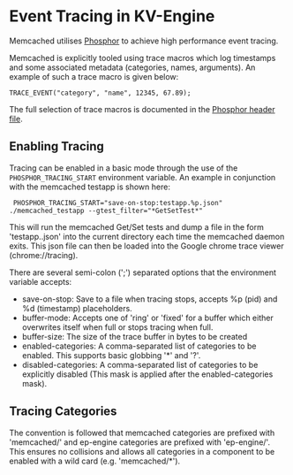 # Event Tracing in KV-Engine

Memcached utilises [Phosphor](http://github.com/couchbase/phosphor) to achieve
high performance event tracing.

Memcached is explicitly tooled using trace macros which log timestamps and
some associated metadata (categories, names, arguments). An example of such a
trace macro is given below:

    TRACE_EVENT("category", "name", 12345, 67.89);

The full selection of trace macros is documented in the
[Phosphor header file](https://github.com/couchbase/phosphor/blob/master/include/phosphor/phosphor.h).

## Enabling Tracing

Tracing can be enabled in a basic mode through the use of the
`PHOSPHOR_TRACING_START` environment variable. An example in conjunction with
the memcached testapp is shown here:

     PHOSPHOR_TRACING_START="save-on-stop:testapp.%p.json" ./memcached_testapp --gtest_filter="*GetSetTest*"

This will run the memcached Get/Set tests and dump a file in the form
'testapp.<pid>.json' into the current directory each time the memcached daemon
exits. This json file can then be loaded into the Google chrome trace viewer
(chrome://tracing).

There are several semi-colon (';') separated options that the environment
variable accepts:

- save-on-stop: Save to a file when tracing stops, accepts %p (pid) and %d
(timestamp) placeholders.
- buffer-mode: Accepts one of 'ring' or 'fixed' for a buffer which either
overwrites itself when full or stops tracing when full.
- buffer-size: The size of the trace buffer in bytes to be created
- enabled-categories: A comma-separated list of categories to be enabled. This
supports basic globbing '*' and '?'.
- disabled-categories: A comma-separated list of categories to be explicitly
disabled (This mask is applied after the enabled-categories mask).

## Tracing Categories

The convention is followed that memcached categories are prefixed with
'memcached/' and ep-engine categories are prefixed with 'ep-engine/'. This
ensures no collisions and allows all categories in a component to be enabled
with a wild card (e.g. 'memcached/*').
